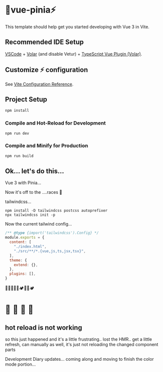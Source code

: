 # 🍍vue-pinia⚡️

This template should help get you started developing with Vue 3 in Vite.

## Recommended IDE Setup

[VSCode](https://code.visualstudio.com/) + [Volar](https://marketplace.visualstudio.com/items?itemName=Vue.volar) (and disable Vetur) + [TypeScript Vue Plugin (Volar)](https://marketplace.visualstudio.com/items?itemName=Vue.vscode-typescript-vue-plugin).

## Customize ⚡️ configuration

See [Vite Configuration Reference](https://vitejs.dev/config/).

## Project Setup

```sh
npm install
```

### Compile and Hot-Reload for Development

```sh
npm run dev
```

### Compile and Minify for Production

```sh
npm run build
```

## Ok... let's do this...

Vue 3 with Pinia...

Now it's off to the ....races 🏁

tailwindcss... 

```
npm install -D tailwindcss postcss autoprefixer
npx tailwindcss init -p
```
Now the current tailwind config...

```javascript
/** @type {import('tailwindcss').Config} */ 
module.exports = {
  content: [
    "./index.html",
    "./src/**/*.{vue,js,ts,jsx,tsx}",
  ],
  theme: {
    extend: {},
  },
  plugins: [],
}
```

👋🤵🦚🥰🦋🏕🎯🏁🏕 

# 🍍 🌼 🍋 🍇

## hot reload is not working

so this just happened and it's a little frustrating.. lost the HMR.. get a little refresh, can manually as well, it's just not reloading the changed component parts

Development Diary updates... coming along and moving to finish the color mode portion... 

